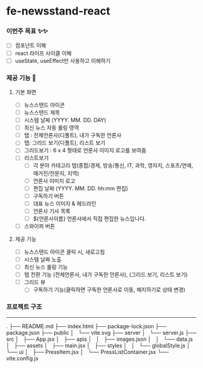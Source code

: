 # fe-newsstand-react

### 이번주 목표 ✨✨

- [ ] 컴포넌트 이해
- [ ] react 라이프 사이클 이해
- [ ] useState, useEffect만 사용하고 이해하기

### 제공 기능 🏓

1. 기본 화면

   - [ ] 뉴스스탠드 아이콘
   - [ ] 뉴스스탠드 제목
   - [ ] 시스템 날짜 (YYYY. MM. DD. DAY)
   - [ ] 최신 뉴스 자동 롤링 영역
   - [ ] 탭 : 전체언론사(디폴트), 내가 구독한 언론사
   - [ ] 탭: 그리드 보기(디폴트), 리스트 보기
   - [ ] 그리드보기 : 6 x 4 형태로 언론사 이미지 로고를 보여줌
   - [ ] 리스트보기
     - [ ] 각 분야 카테고리 탭(종합/경제, 방송/통신, IT, 과학, 영자지, 스포츠/연예, 매거진/전문지, 지역)
     - [ ] 언론사 이미지 로고
     - [ ] 편집 날짜 (YYYY. MM. DD. hh:mm 편집)
     - [ ] 구독하기 버튼
     - [ ] 대표 뉴스 이미지 & 헤드라인
     - [ ] 언론사 기사 목록
     - [ ] ${언론사이름} 언론사에서 직접 편집한 뉴스입니다.
   - [ ] 스와이퍼 버튼

2. 제공 기능

   - [ ] 뉴스스탠드 아이콘 클릭 시, 새로고침
   - [ ] 시스템 날짜 노출
   - [ ] 최신 뉴스 롤링 기능
   - [ ] 탭 전환 기능 (전체언론사, 내가 구독한 언론사), (그리드 보기, 리스트 보기)
   - [ ] 그리드 뷰
     - [ ] 구독하기 기능(클릭하면 구독한 언론사로 이동, 해지하기로 상태 변경)

### 프로젝트 구조

---

.
├── README.md
├── index.html
├── package-lock.json
├── package.json
├── public
│   └── vite.svg
├── server
│   └── server.js
├── src
│   ├── App.jsx
│   ├── apis
│   │   ├── images.json
│   │   └── data.js
│   ├── assets
│   ├── main.jsx
│   ├── styles
│   │   └── globalStyle.js
│   └── ui
│   ├── PressItem.jsx
│   └── PressListContainer.jsx
└── vite.config.js
